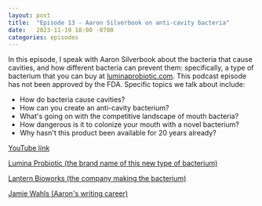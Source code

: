```yaml
---
layout: post
title:  "Episode 13 - Aaron Silverbook on anti-cavity bacteria"
date:   2023-11-19 18:00 -0700
categories: episodes
---
```


In this episode, I speak with Aaron Silverbook about the bacteria that cause cavities, and how different bacteria can prevent them: specifically, a type of bacterium that you can buy at [luminaprobiotic.com](https://https://www.luminaprobiotic.com/). This podcast episode has not been approved by the FDA. Specific topics we talk about include:
 - How do bacteria cause cavities?
 - How can you create an anti-cavity bacterium?
 - What's going on with the competitive landscape of mouth bacteria?
 - How dangerous is it to colonize your mouth with a novel bacterium?
 - Why hasn't this product been available for 20 years already?

[YouTube link](https://youtu.be/tPyZt3EJCFM)

[Lumina Probiotic (the brand name of this new type of bacterium)](https://https://www.luminaprobiotic.com/)

[Lantern Bioworks (the company making the bacterium)](https://www.lanternbioworks.com/)

[Jamie Wahls (Aaron's writing career)](http://jamiewahls.com/)
